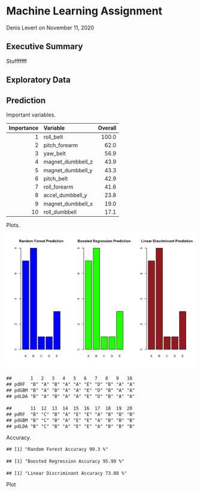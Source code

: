 Machine Learning Assignment
================
Denis Levert on November 11, 2020

## Executive Summary

Stufffffff

## Exploratory Data

## Prediction

Important variables.

| Importance | Variable            | Overall |
| ---------: | :------------------ | ------: |
|          1 | roll\_belt          |   100.0 |
|          2 | pitch\_forearm      |    62.0 |
|          3 | yaw\_belt           |    56.9 |
|          4 | magnet\_dumbbell\_z |    43.9 |
|          5 | magnet\_dumbbell\_y |    43.3 |
|          6 | pitch\_belt         |    42.9 |
|          7 | roll\_forearm       |    41.6 |
|          8 | accel\_dumbbell\_y  |    23.8 |
|          9 | magnet\_dumbbell\_x |    19.0 |
|         10 | roll\_dumbbell      |    17.1 |

Plots.

![](MachineLearning_files/figure-gfm/plots-1.png)<!-- -->

    ##       1   2   3   4   5   6   7   8   9   10 
    ## pdRF  "B" "A" "B" "A" "A" "E" "D" "B" "A" "A"
    ## pdGBM "B" "A" "B" "A" "A" "E" "D" "B" "A" "A"
    ## pdLDA "B" "A" "B" "A" "A" "E" "D" "B" "A" "A"

    ##       11  12  13  14  15  16  17  18  19  20 
    ## pdRF  "B" "C" "B" "A" "E" "E" "A" "B" "B" "B"
    ## pdGBM "B" "C" "B" "A" "E" "E" "A" "B" "B" "B"
    ## pdLDA "B" "C" "B" "A" "E" "E" "A" "B" "B" "B"

Accuracy.

    ## [1] "Random Forest Accuracy 99.3 %"

    ## [1] "Boosted Regression Accuracy 95.99 %"

    ## [1] "Linear Discriminant Accuracy 73.08 %"

Plot
